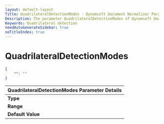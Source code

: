 ```yaml
---
layout: default-layout
Title: QuadrilateralDetectionModes - Dynamsoft Document Normalizer Parameters
Description: The parameter QuadrilateralDetectionModes of Dynamsoft Document Normalizer is XXX.
Keywords: Quadrilateral detection
needAutoGenerateSidebar: true
noTitleIndex: true
---
```


# QuadrilateralDetectionModes

```json
{
    "": ""
}
```

| QuadrilateralDetectionModes Parameter Details |
| :------------------------------------- |
| **Type**<br> |
| **Range**<br> |
| **Default Value**<br> |
